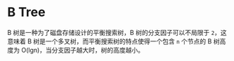 # B Tree
B 树是一种为了磁盘存储设计的平衡搜索树，B 树的分支因子可以不局限于 `2`，这意味着 B 树是一个多叉树，而平衡搜索树的特点使得一个包含 `n` 个节点的 B 树高度为 O(lgn)，当分支因子越大时，树的高度越小。
